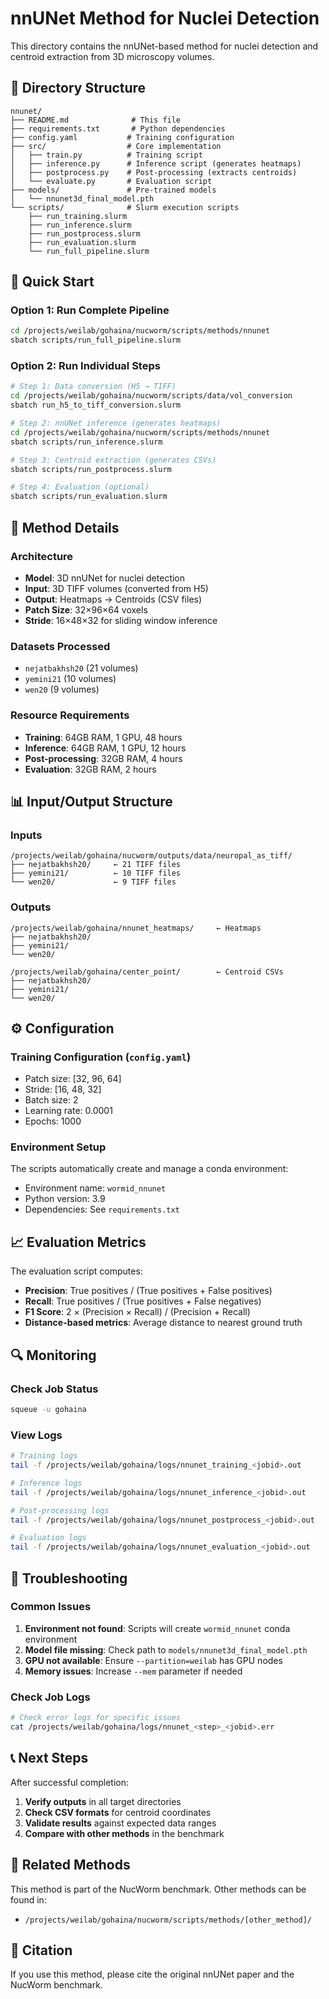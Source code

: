 # nnUNet Method for Nuclei Detection

This directory contains the nnUNet-based method for nuclei detection and centroid extraction from 3D microscopy volumes.

## 📁 **Directory Structure**

```
nnunet/
├── README.md              # This file
├── requirements.txt       # Python dependencies
├── config.yaml           # Training configuration
├── src/                  # Core implementation
│   ├── train.py          # Training script
│   ├── inference.py      # Inference script (generates heatmaps)
│   ├── postprocess.py    # Post-processing (extracts centroids)
│   └── evaluate.py       # Evaluation script
├── models/               # Pre-trained models
│   └── nnunet3d_final_model.pth
└── scripts/              # Slurm execution scripts
    ├── run_training.slurm
    ├── run_inference.slurm
    ├── run_postprocess.slurm
    ├── run_evaluation.slurm
    └── run_full_pipeline.slurm
```

## 🚀 **Quick Start**

### **Option 1: Run Complete Pipeline**
```bash
cd /projects/weilab/gohaina/nucworm/scripts/methods/nnunet
sbatch scripts/run_full_pipeline.slurm
```

### **Option 2: Run Individual Steps**
```bash
# Step 1: Data conversion (H5 → TIFF)
cd /projects/weilab/gohaina/nucworm/scripts/data/vol_conversion
sbatch run_h5_to_tiff_conversion.slurm

# Step 2: nnUNet inference (generates heatmaps)
cd /projects/weilab/gohaina/nucworm/scripts/methods/nnunet
sbatch scripts/run_inference.slurm

# Step 3: Centroid extraction (generates CSVs)
sbatch scripts/run_postprocess.slurm

# Step 4: Evaluation (optional)
sbatch scripts/run_evaluation.slurm
```

## 🔧 **Method Details**

### **Architecture**
- **Model**: 3D nnUNet for nuclei detection
- **Input**: 3D TIFF volumes (converted from H5)
- **Output**: Heatmaps → Centroids (CSV files)
- **Patch Size**: 32×96×64 voxels
- **Stride**: 16×48×32 for sliding window inference

### **Datasets Processed**
- `nejatbakhsh20` (21 volumes)
- `yemini21` (10 volumes)
- `wen20` (9 volumes)

### **Resource Requirements**
- **Training**: 64GB RAM, 1 GPU, 48 hours
- **Inference**: 64GB RAM, 1 GPU, 12 hours
- **Post-processing**: 32GB RAM, 4 hours
- **Evaluation**: 32GB RAM, 2 hours

## 📊 **Input/Output Structure**

### **Inputs**
```
/projects/weilab/gohaina/nucworm/outputs/data/neuropal_as_tiff/
├── nejatbakhsh20/     ← 21 TIFF files
├── yemini21/          ← 10 TIFF files
└── wen20/             ← 9 TIFF files
```

### **Outputs**
```
/projects/weilab/gohaina/nnunet_heatmaps/     ← Heatmaps
├── nejatbakhsh20/
├── yemini21/
└── wen20/

/projects/weilab/gohaina/center_point/        ← Centroid CSVs
├── nejatbakhsh20/
├── yemini21/
└── wen20/
```

## ⚙️ **Configuration**

### **Training Configuration** (`config.yaml`)
- Patch size: [32, 96, 64]
- Stride: [16, 48, 32]
- Batch size: 2
- Learning rate: 0.0001
- Epochs: 1000

### **Environment Setup**
The scripts automatically create and manage a conda environment:
- Environment name: `wormid_nnunet`
- Python version: 3.9
- Dependencies: See `requirements.txt`

## 📈 **Evaluation Metrics**

The evaluation script computes:
- **Precision**: True positives / (True positives + False positives)
- **Recall**: True positives / (True positives + False negatives)
- **F1 Score**: 2 × (Precision × Recall) / (Precision + Recall)
- **Distance-based metrics**: Average distance to nearest ground truth

## 🔍 **Monitoring**

### **Check Job Status**
```bash
squeue -u gohaina
```

### **View Logs**
```bash
# Training logs
tail -f /projects/weilab/gohaina/logs/nnunet_training_<jobid>.out

# Inference logs
tail -f /projects/weilab/gohaina/logs/nnunet_inference_<jobid>.out

# Post-processing logs
tail -f /projects/weilab/gohaina/logs/nnunet_postprocess_<jobid>.out

# Evaluation logs
tail -f /projects/weilab/gohaina/logs/nnunet_evaluation_<jobid>.out
```

## 🚨 **Troubleshooting**

### **Common Issues**
1. **Environment not found**: Scripts will create `wormid_nnunet` conda environment
2. **Model file missing**: Check path to `models/nnunet3d_final_model.pth`
3. **GPU not available**: Ensure `--partition=weilab` has GPU nodes
4. **Memory issues**: Increase `--mem` parameter if needed

### **Check Job Logs**
```bash
# Check error logs for specific issues
cat /projects/weilab/gohaina/logs/nnunet_<step>_<jobid>.err
```

## 📞 **Next Steps**

After successful completion:
1. **Verify outputs** in all target directories
2. **Check CSV formats** for centroid coordinates
3. **Validate results** against expected data ranges
4. **Compare with other methods** in the benchmark

## 🔗 **Related Methods**

This method is part of the NucWorm benchmark. Other methods can be found in:
- `/projects/weilab/gohaina/nucworm/scripts/methods/[other_method]/`

## 📝 **Citation**

If you use this method, please cite the original nnUNet paper and the NucWorm benchmark.
